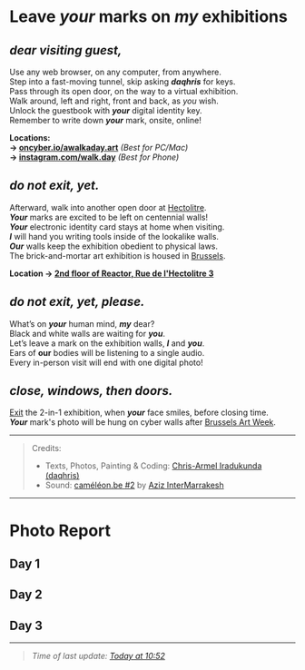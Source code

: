 # Leave *your* marks on *my* exhibitions

## _dear visiting guest,_

Use any web browser, on any computer, from anywhere.  
Step into a fast-moving tunnel, skip asking _**daqhris**_ for keys.  
Pass through its open door, on the way to a virtual exhibition.  
Walk around, left and right, front and back, as *you* wish.   
Unlock the guestbook with _**your**_ digital identity key.  
Remember to write down _**your**_ mark, onsite, online!  

__Locations:__   
__→ [oncyber.io/awalkaday.art](https://oncyber.io/awalkaday.art)__ *(Best for PC/Mac)*    
__→ [instagram.com/walk.day](https://www.instagram.com/walk.day/reel/C3LmebUo0o4/)__ *(Best for Phone)*

## _do not exit, yet._  

Afterward, walk into another open door at [Hectolitre](http://hectolitre.space).  
_**Your**_ marks are excited to be left on centennial walls!  
_**Your**_ electronic identity card stays at home when visiting.  
_**I**_ will hand you writing tools inside of the lookalike walls.  
_**Our**_ walls keep the exhibition obedient to physical laws.  
The brick-and-mortar art exhibition is housed in [Brussels](https://www.brussels.be/brussels-art-week).  

__Location → [2nd floor of Reactor, Rue de l'Hectolitre 3](https://maps.app.goo.gl/ZXzGSwkDz2LP2gpJ9)__

## _do not exit, yet, please._  

What’s on _**your**_ human mind, _**my**_ dear?  
Black and white walls are waiting for _**you**_.  
Let’s leave a mark on the exhibition walls, _**I**_ and _**you**_.  
Ears of **our** bodies will be listening to a single audio.  
Every in-person visit will end with one digital photo!  

## _close, windows, then doors._  

[Exit](https://exhibition.awalkaday.art/) the 2-in-1 exhibition, when _**your**_ face smiles, before closing time.    
_**Your**_ mark's photo will be hung on cyber walls after [Brussels Art Week](https://rendezvousbxl.com/).    

____

> Credits:   
> - Texts, Photos, Painting & Coding: [Chris-Armel Iradukunda (daqhris)](https://daqhris.com)     
> - Sound: [caméléon.be #2](https://youtu.be/T24Tpv02TxY?feature=shared) by [Aziz InterMarrakesh](https://www.youtube.com/@abdelaaziz13030)

____

# Photo Report    
## Day 1  
## Day 2  
## Day 3  
____

> *Time of last update: [Today at 10:52](https://github.com/awalkaday/exhibition/commits/main/hectolitre.md)*    
